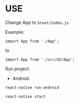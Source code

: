 # USE

Change App to `$root/index.js`

Example:

`import App from './App';`

to 

`import App from './src/UI/App';`


Run project

- Android

```sh
react-native run-android

react-native start
```